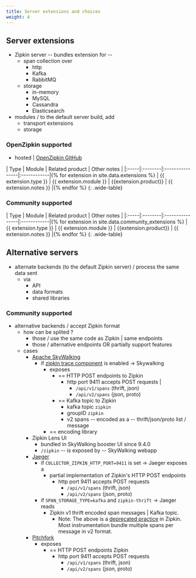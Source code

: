 ```yaml
---
title: Server extensions and choices
weight: 4
---
```


## Server extensions

* Zipkin server -- bundles extension for --
  * span collection over
    * http
    * Kafka
    * RabbitMQ 
  * storage
    * in-memory
    * MySQL
    * Cassandra
    * Elasticsearch
* modules / to the default server build, add
  * transport extensions
  * storage 

### OpenZipkin supported

* hosted | [OpenZipkin GitHub](https://github.com/openzipkin/)

| Type | Module | Related product | Other notes |
|:-----|:--------|:----------------|:------------|{% for extension in site.data.extensions %}
| {{ extension.type }} | {{ extension.module }} | {{extension.product}} | {{ extension.notes }} |{% endfor %}
{: .wide-table}

### Community supported

| Type | Module | Related product | Other notes |
|:-----|:--------|:----------------|:------------|{% for extension in site.data.community_extensions %}
| {{ extension.type }} | {{ extension.module }} | {{extension.product}} | {{ extension.notes }} |{% endfor %}
{: .wide-table}


## Alternative servers

* alternate backends (to the default Zipkin server) / process the same data sent
  * via
    * API
    * data formats
    * shared libraries 

### Community supported

* alternative backends / accept Zipkin format
  * how can be splited ?
    * those / use the same code as Zipkin | same endpoints
    * those / alternative endpoints OR partially support features
  * cases
    * [Apache SkyWalking](https://skywalking.apache.org/)
      * if [zipkin trace component](https://skywalking.apache.org/docs/main/next/en/setup/backend/zipkin-trace/) is enabled -> Skywalking
        * exposes
          * == HTTP POST endpoints to Zipkin
            * http port 9411 accepts POST requests |
              * `/api/v1/spans` (thrift, json)
              * `/api/v2/spans` (json, proto)  
          * == Kafka topic to Zipkin
            * kafka topic `zipkin`
            * groupID `zipkin`
            * v2 spans -- encoded as a -- thrift/json/proto list / message 
        * == encoding library 
    * Zipkin Lens UI
      * bundled in SkyWalking booster UI since 9.4.0
      * `/zipkin` -- is exposed by -- SkyWalking webapp
    * [Jaeger](https://github.com/jaegertracing/jaeger)
      * if `COLLECTOR_ZIPKIN_HTTP_PORT=9411` is set -> Jaeger exposes a
        * partial implementation of Zipkin's HTTP POST endpoints
          * http port 9411 accepts POST requests
            * `/api/v1/spans` (thrift, json)
            * `/api/v2/spans` (json, proto) 
      * if `SPAN_STORAGE_TYPE=kafka` and `zipkin-thrift` -> Jaeger reads
        * Zipkin v1 thrift encoded span messages | Kafka topic.
          * Note: The above is a [deprecated practice](https://github.com/openzipkin/zipkin/tree/master/zipkin-collector/kafka#legacy-encoding) in Zipkin. Most instrumentation bundle multiple spans per message in v2 format.
    * [Pitchfork](https://github.com/HotelsDotCom/pitchfork)
      * exposes
        * == HTTP POST endpoints Zipkin
          * http port 9411 accepts POST requests
            * `/api/v1/spans` (thrift, json)
            * `/api/v2/spans` (json, proto) 
